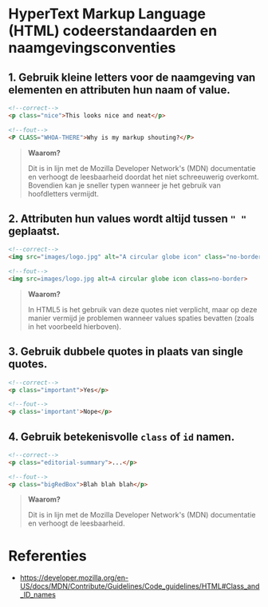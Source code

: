 # HyperText Markup Language (HTML) codeerstandaarden en naamgevingsconventies

## 1. Gebruik kleine letters voor de naamgeving van elementen en attributen hun naam of value.
```html
<!--correct-->
<p class="nice">This looks nice and neat</p>

<!--fout-->
<P CLASS="WHOA-THERE">Why is my markup shouting?</P>
```
> **Waarom?**
>
> Dit is in lijn met de Mozilla Developer Network's (MDN) documentatie en verhoogt de leesbaarheid doordat het niet schreeuwerig overkomt. Bovendien kan je sneller typen wanneer je het gebruik van hoofdletters vermijdt.

## 2. Attributen hun values wordt altijd tussen `" "` geplaatst.
```html
<!--correct-->
<img src="images/logo.jpg" alt="A circular globe icon" class="no-border">

<!--fout-->
<img src=images/logo.jpg alt=A circular globe icon class=no-border>
```
> **Waarom?**
>
> In HTML5 is het gebruik van deze quotes niet verplicht, maar op deze manier vermijd je problemen wanneer values spaties bevatten (zoals in het voorbeeld hierboven).

## 3. Gebruik dubbele quotes in plaats van single quotes.
```html
<!--correct-->
<p class="important">Yes</p>

<!--fout-->
<p class='important'>Nope</p>
```

## 4. Gebruik betekenisvolle `class` of `id` namen.
```html
<!--correct-->
<p class="editorial-summary">...</p>

<!--fout-->
<p class="bigRedBox">Blah blah blah</p>
```
> **Waarom?**
>
> Dit is in lijn met de Mozilla Developer Network's (MDN) documentatie en verhoogt de leesbaarheid.


# Referenties
* https://developer.mozilla.org/en-US/docs/MDN/Contribute/Guidelines/Code_guidelines/HTML#Class_and_ID_names